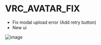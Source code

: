# VRC_AVATAR_FIX

+ Fix modal upload error (Add retry button) 
+ New ui

![image](https://user-images.githubusercontent.com/41349289/236029470-9c772980-2235-44ef-bc44-3b456a82827b.png)
